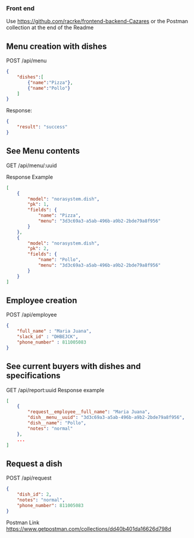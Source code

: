 ### Front end
Use https://github.com/racrke/frontend-backend-Cazares
or the Postman collection at the end of the Readme

## Menu creation with dishes

POST /api/menu

```json
{
    "dishes":[
        {"name":"Pizza"},
        {"name":"Pollo"}
    ]
}
```

Response:
```json
{
    "result": "success"
}
```
## See Menu contents

GET /api/menu/:uuid

Response Example

```json
[
    {
        "model": "norasystem.dish",
        "pk": 1,
        "fields": {
            "name": "Pizza",
            "menu": "3d3c69a3-a5ab-496b-a9b2-2bde79a8f956"
        }
    },
    {
        "model": "norasystem.dish",
        "pk": 2,
        "fields": {
            "name": "Pollo",
            "menu": "3d3c69a3-a5ab-496b-a9b2-2bde79a8f956"
        }
    }
]
```
## Employee creation

POST /api/employee

```json
{
    "full_name" : "Maria Juana",
    "slack_id" : "DHBEJCK",
    "phone_number" : 811005083
}
```
## See current buyers with dishes and specifications

GET /api/report:uuid Response example

```json
[
    {
        "request__employee__full_name": "Maria Juana",
        "dish__menu__uuid": "3d3c69a3-a5ab-496b-a9b2-2bde79a8f956",
        "dish__name": "Pollo",
        "notes": "normal"
    },
    ...
]
```
## Request a dish

POST /api/request
```json
{
    "dish_id": 2,
    "notes": "normal",
    "phone_number": 811005083
}
```

Postman Link https://www.getpostman.com/collections/dd40b401da16626d798d
